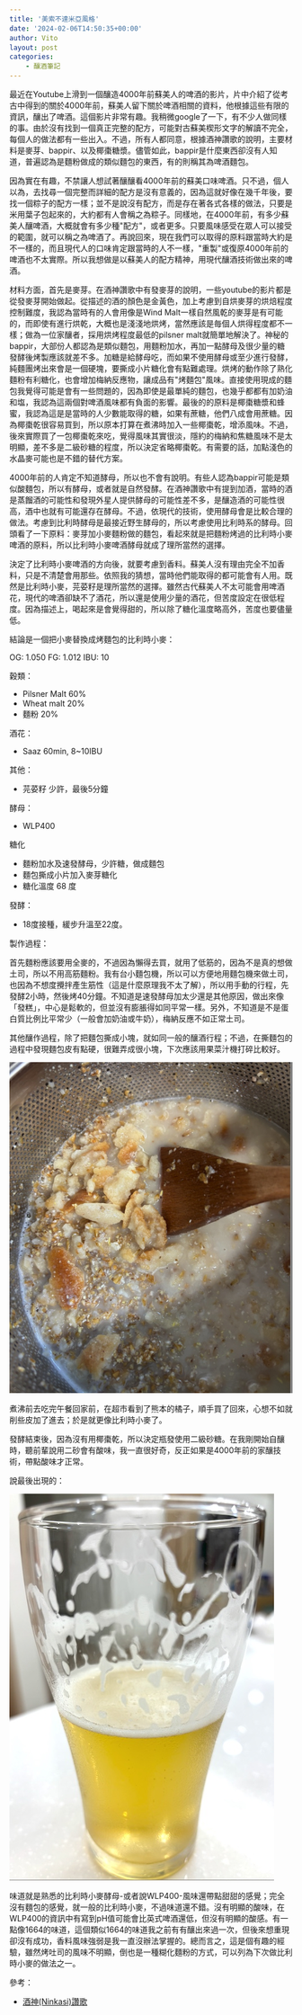 ```yaml
---
title: '美索不達米亞風格'
date: '2024-02-06T14:50:35+00:00'
author: Vito
layout: post
categories:
    - 釀酒筆記
---
```


最近在Youtube上滑到一個釀造4000年前蘇美人的啤酒的影片，片中介紹了從考古中得到的關於4000年前，蘇美人留下關於啤酒相關的資料，他根據這些有限的資訊，釀出了啤酒。這個影片非常有趣。我稍微google了一下，有不少人做同樣的事。由於沒有找到一個真正完整的配方，可能對古蘇美楔形文字的解讀不完全，每個人的做法都有一些出入。不過，所有人都同意，根據酒神讚歌的說明，主要材料是麥芽、bappir、以及椰棗糖漿。儘管如此，bappir是什麼東西卻沒有人知道，普遍認為是麵粉做成的類似麵包的東西，有的則稱其為啤酒麵包。

因為實在有趣，不禁讓人想試著釀釀看4000年前的蘇美口味啤酒。只不過，個人以為，去找尋一個完整而詳細的配方是沒有意義的，因為這就好像在幾千年後，要找一個粽子的配方一樣；並不是說沒有配方，而是存在著各式各樣的做法，只要是米用葉子包起來的，大約都有人會稱之為粽子。同樣地，在4000年前，有多少蘇美人釀啤酒，大概就會有多少種"配方"，或者更多。只要風味感受在眾人可以接受的範圍，就可以稱之為啤酒了。再說回來，現在我們可以取得的原料跟當時大約是不一樣的，而且現代人的口味肯定跟當時的人不一樣，"重製"或復原4000年前的啤酒也不太實際。所以我想做是以蘇美人的配方精神，用現代釀酒技術做出來的啤酒。

材料方面，首先是麥芽。在酒神讚歌中有發麥芽的說明，一些youtube的影片都是從發麥芽開始做起。從描述的酒的顏色是金黃色，加上考慮到自烘麥芽的烘焙程度控制難度，我認為當時有的人會用像是Wind Malt一樣自然風乾的麥芽是有可能的，而即使有進行烘乾，大概也是淺淺地烘烤，當然應該是毎個人烘得程度都不一樣；做為一位家釀者，採用烘烤程度最低的pilsner malt就簡單地解決了。神秘的bappir，大部份人都認為是類似麵包，用麵粉加水，再加一點酵母及很少量的糖發酵後烤製應該就差不多。加糖是給酵母吃，而如果不使用酵母或至少進行發酵，純麵團烤出來會是一個硬塊，要撕成小片糖化會有點難處理。烘烤的動作除了熟化麵粉有利糖化，也會增加梅納反應物，讓成品有"烤麵包"風味。直接使用現成的麵包我覺得可能是會有一些問題的，因為即使是最單純的麵包，也幾乎都都有加奶油和塩，我認為這兩個對啤酒風味都有負面的影響。最後的的原料是椰棗糖漿和蜂蜜，我認為這是是當時的人少數能取得的糖，如果有蔗糖，他們八成會用蔗糖。因為椰棗乾很容易買到，所以原本打算在煮沸時加入一些椰棗乾，增添風味。不過，後來實際買了一包椰棗乾來吃，覺得風味其實很淡，隱約的梅納和焦糖風味不是太明顯，差不多是二級砂糖的程度，所以決定省略椰棗乾。有需要的話，加點淺色的水晶麥可能也是不錯的替代方案。

4000年前的人肯定不知道酵母，所以也不會有說明。有些人認為bappir可能是類似酸麵包，所以有酵母，或者就是自然發酵。在酒神讚歌中有提到加酒，當時的酒是蒸餾酒的可能性和發現外星人提供酵母的可能性差不多，是釀造酒的可能性很高，酒中也就有可能還存在酵母。不過，依現代的技術，使用酵母會是比較合理的做法。考慮到比利時酵母是最接近野生酵母的，所以考慮使用比利時系的酵母。回頭看了一下原料：麥芽加小麥麵粉做的麵包，看起來就是把麵粉烤過的比利時小麥啤酒的原料，所以比利時小麥啤酒酵母就成了理所當然的選擇。

決定了比利時小麥啤酒的方向後，就要考慮到香料。蘇美人沒有理由完全不加香料，只是不清楚會用那些。依照我的猜想，當時他們能取得的都可能會有人用。既然是比利時小麥，芫荽籽是理所當然的選擇。雖然古代蘇美人不太可能會用啤酒花，現代的啤酒卻缺不了酒花，所以還是使用少量的酒花，但苦度設定在很低程度。因為描述上，喝起來是會覺得甜的，所以除了糖化溫度略高外，苦度也要儘量低。

結論是一個把小麥替換成烤麵包的比利時小麥：

OG: 1.050
FG: 1.012
IBU: 10

穀類：
- Pilsner Malt 60%
- Wheat malt 20%
- 麵粉 20%

酒花：
- Saaz 60min, 8~10IBU

其他：
- 芫荽籽 少許，最後5分鐘

酵母：
- WLP400

糖化
- 麵粉加水及速發酵母，少許糖，做成麵包
- 麵包撕成小片加入麥芽糖化
- 糖化溫度 68 度


發酵：
- 18度接種，緩步升溫至22度。

製作過程：

首先麵粉應該要用全麥的，不過因為懶得去買，就用了低筋的，因為不是真的想做土司，所以不用高筋麵粉。我有台小麵包機，所以可以方便地用麵包機來做土司，也因為不想度攪拌產生筋性（這是什麼原理我不太了解），所以用手動的行程，先發酵2小時，然後烤40分鐘。不知道是速發酵母加太少還是其他原因，做出來像「發糕」，中心是鬆軟的，但並沒有膨脹得如同平常一樣。另外，不知道是不是蛋白質比例比平常少（一般會加奶油或牛奶），梅納反應不如正常土司。

其他釀作過程，除了把麵包撕成小塊，就如同一般的釀酒行程；不過，在撕麵包的過程中發現麵包皮有點硬，很難弄成很小塊，下次應該用果菜汁機打碎比較好。

![](/wp-content/2024-01/2024-01-09-sumarian-mash.jpg)


煮沸前去吃完午餐回家前，在超市看到了熊本的橘子，順手買了回來，心想不如就削些皮加了進去；於是就更像比利時小麥了。

發酵結束後，因為沒有用椰棗乾，所以決定瓶發使用二級砂糖。在我剛開始自釀時，聽前輩說用二砂會有酸味，我一直很好奇，反正如果是4000年前的家釀技術，帶點酸味才正常。

說最後出現的：

![](/wp-content/2024-01/2024-01-16-sumarianbeer.jpg)

味道就是熟悉的比利時小麥酵母-或者說WLP400-風味還帶點甜甜的感覺；完全沒有麵包的感覺，就一般的比利時小麥，不過味道還不錯。沒有明顯的酸味，在WLP400的資訊中有寫到pH值可能會比英式啤酒還低，但沒有明顯的酸感。有一點像1664的味道，這個類似1664的味道我之前有有釀出來過一次，但後來想重現卻沒有成功，香料風味強弱是我一直沒辦法掌握的。總而言之，這是個有趣的經驗，雖然烤吐司的風味不明顯，倒也是一種糊化麵粉的方式，可以列為下次做比利時小麥的做法之一。


參考：

- [酒神(Ninkasi)讚歌](https://etcsl.orinst.ox.ac.uk/section4/tr4231.htm)